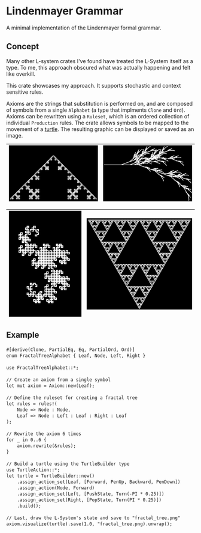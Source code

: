# Lindenmayer Grammar

A minimal implementation of the Lindenmayer formal grammar.

## Concept

Many other L-system crates I've found have treated the L-System itself as a type.
To me, this approach obscured what was actually happening and felt like overkill.

This crate showcases my approach.
It supports stochastic and context sensitive rules.

Axioms are the strings that substitution is performed on, and are composed of symbols from a single `Alphabet` (a type that implments `Clone` and `Ord`).
Axioms can be rewritten using a `Ruleset`, which is an ordered collection of individual `Production` rules.
The crate allows symbols to be mapped to the movement of a [turtle](https://en.wikipedia.org/wiki/Turtle_graphics).
The resulting graphic can be displayed or saved as an image.

| ![](/images/koch.png) | ![](/images/fern.png) |
|:---------------------:|:---------------------:|

| ![](/images/dragon_curve.png) | ![](/images/sierpinski.png) |
|:---------------------:|:---------------------:|

## Example

```
#[derive(Clone, PartialEq, Eq, PartialOrd, Ord)]
enum FractalTreeAlphabet { Leaf, Node, Left, Right }

use FractalTreeAlphabet::*;

// Create an axiom from a single symbol
let mut axiom = Axiom::new(Leaf);

// Define the ruleset for creating a fractal tree
let rules = rules!(
    Node => Node : Node, 
    Leaf => Node : Left : Leaf : Right : Leaf
);

// Rewrite the axiom 6 times
for _ in 0..6 { 
    axiom.rewrite(&rules); 
}

// Build a turtle using the TurtleBuilder type
use TurtleAction::*;
let turtle = TurtleBuilder::new()
    .assign_action_set(Leaf, [Forward, PenUp, Backward, PenDown])
    .assign_action(Node, Forward)
    .assign_action_set(Left, [PushState, Turn(-PI * 0.25)])
    .assign_action_set(Right, [PopState, Turn(PI * 0.25)])
    .build();

// Last, draw the L-System's state and save to "fractal_tree.png"
axiom.visualize(turtle).save(1.0, "fractal_tree.png).unwrap();
```